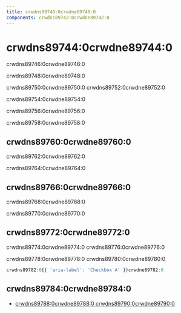 ```yaml
---
title: crwdns89740:0crwdne89740:0
components: crwdns89742:0crwdne89742:0
---
```


# crwdns89744:0crwdne89744:0

<p class="description">crwdns89746:0crwdne89746:0</p>

crwdns89748:0crwdne89748:0

crwdns89750:0crwdne89750:0 crwdns89752:0crwdne89752:0

crwdns89754:0crwdne89754:0

crwdns89756:0crwdne89756:0

crwdns89758:0crwdne89758:0

## crwdns89760:0crwdne89760:0

crwdns89762:0crwdne89762:0

crwdns89764:0crwdne89764:0

## crwdns89766:0crwdne89766:0

crwdns89768:0crwdne89768:0

crwdns89770:0crwdne89770:0

## crwdns89772:0crwdne89772:0

crwdns89774:0crwdne89774:0 crwdns89776:0crwdne89776:0

crwdns89778:0crwdne89778:0 crwdns89780:0crwdne89780:0

```jsx
crwdns89782:0{{ 'aria-label': 'Checkbox A' }}crwdne89782:0
```

## crwdns89784:0crwdne89784:0

- [crwdns89788:0crwdne89788:0 crwdns89790:0crwdne89790:0](crwdns89786:0crwdne89786:0)